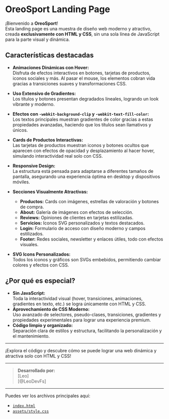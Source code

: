 # OreoSport Landing Page

¡Bienvenido a **OreoSport**!  
Esta landing page es una muestra de diseño web moderno y atractivo, creada **exclusivamente con HTML y CSS**, sin una sola línea de JavaScript para la parte visual y dinámica.

## Características destacadas

- **Animaciones Dinámicas con Hover:**  
  Disfruta de efectos interactivos en botones, tarjetas de productos, iconos sociales y más. Al pasar el mouse, los elementos cobran vida gracias a transiciones suaves y transformaciones CSS.

- **Uso Extensivo de Gradientes:**  
  Los títulos y botones presentan degradados lineales, logrando un look vibrante y moderno.

- **Efectos con `-webkit-background-clip` y `-webkit-text-fill-color`:**  
  Los textos principales muestran gradientes de color gracias a estas propiedades avanzadas, haciendo que los títulos sean llamativos y únicos.

- **Cards de Productos Interactivas:**  
  Las tarjetas de productos muestran iconos y botones ocultos que aparecen con efectos de opacidad y desplazamiento al hacer hover, simulando interactividad real solo con CSS.

- **Responsive Design:**  
  La estructura está pensada para adaptarse a diferentes tamaños de pantalla, asegurando una experiencia óptima en desktop y dispositivos móviles.

- **Secciones Visualmente Atractivas:**  
  - **Productos:** Cards con imágenes, estrellas de valoración y botones de compra.
  - **About:** Galería de imágenes con efectos de selección.
  - **Reviews:** Opiniones de clientes en tarjetas estilizadas.
  - **Servicios:** Iconos SVG personalizados y textos destacados.
  - **Login:** Formulario de acceso con diseño moderno y campos estilizados.
  - **Footer:** Redes sociales, newsletter y enlaces útiles, todo con efectos visuales.

- **SVG Icons Personalizados:**  
  Todos los iconos y gráficos son SVGs embebidos, permitiendo cambiar colores y efectos con CSS.

## ¿Por qué es especial?

- **Sin JavaScript:**  
  Toda la interactividad visual (hover, transiciones, animaciones, gradientes en texto, etc.) se logra únicamente con HTML y CSS.
- **Aprovechamiento de CSS Moderno:**  
  Uso avanzado de selectores, pseudo-clases, transiciones, gradientes y propiedades experimentales para lograr una experiencia premium.
- **Código limpio y organizado:**  
  Separación clara de estilos y estructura, facilitando la personalización y el mantenimiento.

---

¡Explora el código y descubre cómo se puede lograr una web dinámica y atractiva solo con HTML y CSS!

---

> **Desarrollado por:**  
> [Leo]  
> [@LeoDevFs]

---

Puedes ver los archivos principales aquí:  
- [`index.html`](index.html)  
- [`assets/style.css`](assets/style.css)